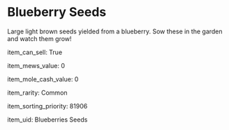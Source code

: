 # Blueberry Seeds

Large light brown seeds yielded from a blueberry. Sow these in the garden and watch them grow!

item_can_sell: True

item_mews_value: 0

item_mole_cash_value: 0

item_rarity: Common

item_sorting_priority: 81906

item_uid: Blueberries Seeds
